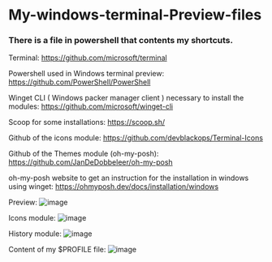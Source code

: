 # My-windows-terminal-Preview-files

<h3>There is a file in powershell that contents my shortcuts.</h3>

Terminal:
https://github.com/microsoft/terminal

Powershell used in Windows terminal preview:
https://github.com/PowerShell/PowerShell

Winget CLI ( Windows packer manager client ) necessary to install the modules:
https://github.com/microsoft/winget-cli

Scoop for some installations:
https://scoop.sh/

Github of the icons module:
https://github.com/devblackops/Terminal-Icons

Github of the Themes module (oh-my-posh):
https://github.com/JanDeDobbeleer/oh-my-posh

oh-my-posh website to get an instruction for the installation in windows using winget:
https://ohmyposh.dev/docs/installation/windows

Preview:
![image](https://user-images.githubusercontent.com/69158247/196044295-d1c20e70-86db-4d28-b850-027601c47ea6.png)

Icons module:
![image](https://user-images.githubusercontent.com/69158247/196044311-3d393ae0-bbde-48ae-9fbc-6c2a722b6a91.png)

History module:
![image](https://user-images.githubusercontent.com/69158247/196044326-0a267bdd-6213-465a-b8dc-f6d2a3ec8091.png)

Content of my $PROFILE file:
![image](https://user-images.githubusercontent.com/69158247/196044271-11b5fd79-60df-4647-85a5-61efd937a8f8.png)

